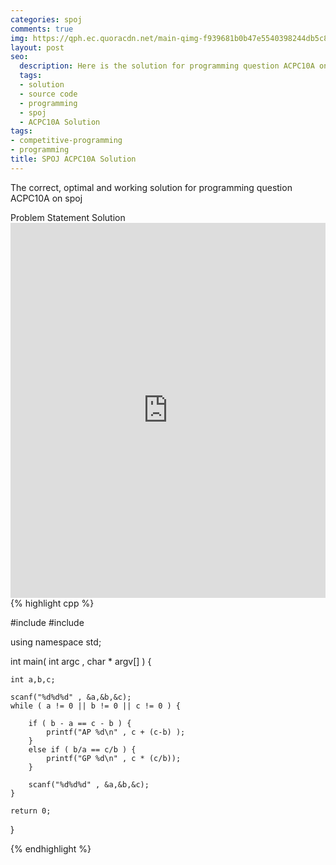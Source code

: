 ```yaml
---
categories: spoj
comments: true
img: https://qph.ec.quoracdn.net/main-qimg-f939681b0b47e5540398244db5c8966f?convert_to_webp=true
layout: post
seo:
  description: Here is the solution for programming question ACPC10A on spoj
  tags:
  - solution
  - source code
  - programming
  - spoj
  - ACPC10A Solution
tags:
- competitive-programming
- programming
title: SPOJ ACPC10A Solution
---
```

The correct, optimal and working solution for programming question ACPC10A on spoj

<div class="ui secondary pointing large menu">
  <a class="grey item" data-tab="problem-statement">
    Problem Statement
  </a>
  <a class="active item grey" data-tab="solution">
    Solution
  </a>
</div>
<div class="ui bottom attached tab" data-tab="problem-statement">
    <iframe src="http://www.spoj.com/problems/ACPC10A/" width="100%" height="600px" style="overflow: scroll; border: none;"></iframe>
</div>
<div class="ui bottom attached active tab" data-tab="solution">
{% highlight cpp %}

#include <iostream>
#include <cstdio>

using namespace std;

int main( int argc , char * argv[] ) {

	int a,b,c;

	scanf("%d%d%d" , &a,&b,&c);
	while ( a != 0 || b != 0 || c != 0 ) {

		if ( b - a == c - b ) {
			printf("AP %d\n" , c + (c-b) );
		}
		else if ( b/a == c/b ) {
			printf("GP %d\n" , c * (c/b));
		}

		scanf("%d%d%d" , &a,&b,&c);
	}

	return 0;
}



{% endhighlight %}
</div>
